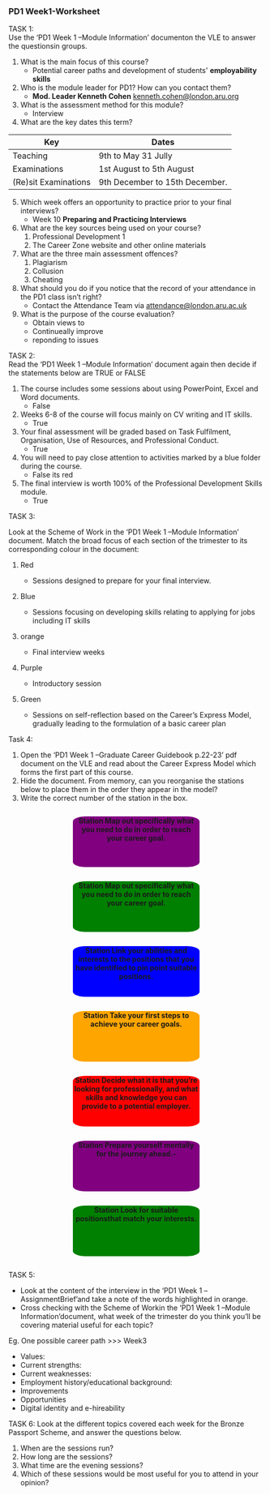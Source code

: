 ### PD1 Week1-Worksheet 
TASK 1:  
Use the ‘PD1 Week 1 –Module Information’ documenton the VLE to answer the questionsin groups.
1. What is the main focus of this course?
    - Potential career paths and development of students' **employability skills**
2. Who is the module leader for PD1? How can you contact them?
    - **Mod. Leader Kenneth Cohen** kenneth.cohen@london.aru.org 
3. What is the assessment method for this module? 
    - Interview
4. What are the key dates this term?

|Key | Dates |
|----------|---------------------| 
| Teaching | 9th to May 31 Jully |
|Examinations| 1st August to 5th August|
| (Re)sit Examinations| 9th December to 15th December.
5. Which week offers an opportunity to practice prior to your final interviews?
    - Week 10 **Preparing and Practicing Interviews**
6. What are the key sources being used on your course? 
    1.  Professional Development 1
    2.  The Career Zone website and other online materials 
7. What are the three main assessment offences? 
    1. Plagiarism
    2. Collusion
    3. Cheating
8. What should you do if you notice that the record of your attendance in the PD1 class isn’t right?
    - Contact the Attendance Team via attendance@london.aru.ac.uk 
9. What is the purpose of the course evaluation?
    - Obtain views to 
    - Continueally improve
    - reponding to issues 
      

TASK 2:  
Read the ‘PD1 Week 1 –Module Information’ document again then decide if the statements below are TRUE or FALSE
1. The course includes some sessions about using PowerPoint, Excel and Word documents.
    - False   
2. Weeks 6-8 of the course will focus mainly on CV writing and IT skills.
    - True
3. Your final assessment will be graded based on Task Fulfilment, Organisation, Use of Resources, and Professional Conduct.
    - True
4. You will need to pay close attention to activities marked by a blue folder during the course.
    - False its red
5. The final interview is worth 100% of the Professional Development Skills module.
    - True

TASK 3: 

Look at the Scheme of Work in the ‘PD1 Week 1 –Module Information’ document. Match the broad focus of each section of the trimester to its corresponding colour in the document:
1. Red       
    - Sessions designed to prepare for your final interview.    
2. Blue        
    - Sessions focusing on developing skills relating to applying for jobs including IT skills
3. orange       
    - Final interview weeks

4. Purple       
    - Introductory session

5. Green         
    - Sessions on self-reflection based on the Career’s Express Model, gradually leading to the formulation of a basic career plan


Task 4: 
1. Open the ‘PD1 Week 1 –Graduate Career Guidebook p.22-23’ pdf document on the VLE and read about the Career Express Model which forms the first part of this course.
2. Hide the document. From memory, can you reorganise the stations below to place them in the order they appear in the model? 
3. Write the correct number of the station in the box.


<div style="   display: flex;
flex-direction: column;
  text-align: center;
  font-weight: bold;">

<span style="background-color: purple;   
height: 100px;
width: 250px;
border-radius: 10%;
display: inline-block;" >
Station Map out specifically what you need to do in order to reach your career goal.
</span>

<span style="background-color: green ; 
height: 100px;
width: 250px;
border-radius: 10%;
display: inline-block;" >
Station Map out specifically what you need to do in order to reach your career goal.
</span>

<span style="background-color: blue ;
height: 100px;
width: 250px;
border-radius: 10%;
display: inline-block;" >
Station Link your abilities and interests to the positions that you have identified to pin point suitable positions.
</span>

<span style="background-color: orange;
height: 100px;
width: 250px;
border-radius: 10%;
display: inline-block;" >
Station Take your first steps to achieve your career goals.
</span>

<span style="background-color: red;
height: 100px;
width: 250px;
border-radius: 10%;
display: inline-block;" >
 Station Decide what it is that you’re looking for professionally, and what skills and knowledge you can provide to a potential employer.
</span>

<span style="background-color: purple;
height: 100px;
width: 250px;
border-radius: 10%;
display: inline-block;">
Station Prepare yourself mentally for the journey ahead.- 
</span>

<span style="background-color: green;
height: 100px;
width: 250px;
border-radius: 10%;
display: inline-block;">
Station Look for suitable positionsthat match your interests.
</span>


</div>





TASK 5:
- Look at the content of the interview in the ‘PD1 Week 1 –AssignmentBrief’and take a note of the words highlighted in orange.
- Cross checking with the Scheme of Workin the ‘PD1 Week 1 –Module Information’document,
what week of the trimester do you think you’ll be covering material useful for each topic?

Eg. One possible career path  >>> Week3

- Values:
- Current strengths:
- Current weaknesses:
- Employment history/educational background:
- Improvements
- Opportunities
- Digital identity and e-hireability


TASK 6: 
Look at the different topics covered each week for the Bronze Passport Scheme, and answer the questions below. 

1. When are the sessions run?
2. How long are the sessions?
3. What time are the evening sessions?
4. Which of these sessions would be most useful for you to attend in your
opinion?